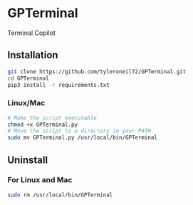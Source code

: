# GPTerminal

Terminal Copilot

## Installation

```Bash
git clone https://github.com/tyleroneil72/GPTerminal.git
cd GPTerminal
pip3 install -r requirements.txt
```

### Linux/Mac

```Bash
# Make the script executable
chmod +x GPTerminal.py
# Move the script to a directory in your PATH
sudo mv GPTerminal.py /usr/local/bin/GPTerminal
```

## Uninstall

### For Linux and Mac

```Bash
sudo rm /usr/local/bin/GPTerminal
```
